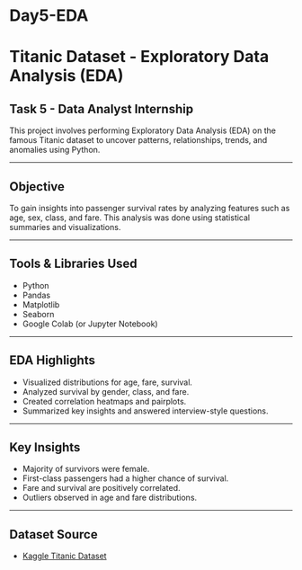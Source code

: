 # Day5-EDA

# Titanic Dataset - Exploratory Data Analysis (EDA)

## Task 5 - Data Analyst Internship

This project involves performing Exploratory Data Analysis (EDA) on the famous Titanic dataset to uncover patterns, relationships, trends, and anomalies using Python.

---

## Objective

To gain insights into passenger survival rates by analyzing features such as age, sex, class, and fare. This analysis was done using statistical summaries and visualizations.

---

## Tools & Libraries Used

- Python
- Pandas
- Matplotlib
- Seaborn
- Google Colab (or Jupyter Notebook)


---

## EDA Highlights

- Visualized distributions for age, fare, survival.
- Analyzed survival by gender, class, and fare.
- Created correlation heatmaps and pairplots.
- Summarized key insights and answered interview-style questions.

---

## Key Insights

- Majority of survivors were female.
- First-class passengers had a higher chance of survival.
- Fare and survival are positively correlated.
- Outliers observed in age and fare distributions.

---

## Dataset Source

- [Kaggle Titanic Dataset](https://www.kaggle.com/c/titanic/data)


